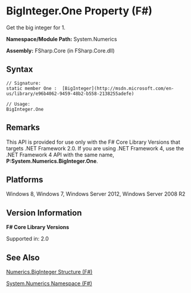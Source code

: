 # BigInteger.One Property (F#)

Get the big integer for 1.

**Namespace/Module Path:** System.Numerics

**Assembly:** FSharp.Core (in FSharp.Core.dll)


## Syntax

```
// Signature:
static member One :  [BigInteger](http://msdn.microsoft.com/en-us/library/e96b4062-9459-48b2-b558-2138255adefe)

// Usage:
BigInteger.One
```

## Remarks
This API is provided for use only with the F# Core Library Versions that targets .NET Framework 2.0. If you are using .NET Framework 4, use the .NET Framework 4 API with the same name, **P:System.Numerics.BigInteger.One**.


## Platforms
Windows 8, Windows 7, Windows Server 2012, Windows Server 2008 R2


## Version Information
**F# Core Library Versions**

Supported in: 2.0




## See Also
[Numerics.BigInteger Structure &#40;F&#35;&#41;](Numerics.BigInteger+Structure+%28FSharp%29.md)

[System.Numerics Namespace &#40;F&#35;&#41;](System.Numerics+Namespace+%28FSharp%29.md)

